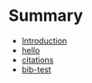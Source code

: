 # Summary

* [Introduction](README.md)
* [hello](hello.md)
* [citations](citations.md)
* [bib-test](bib-test.md)

